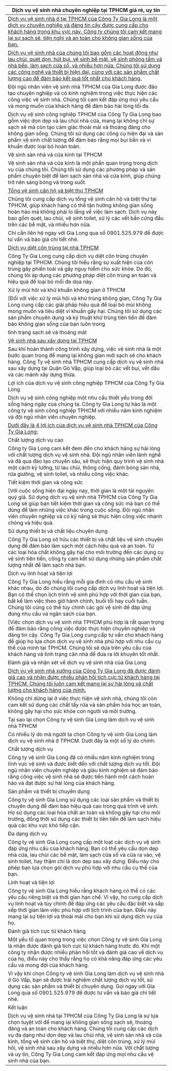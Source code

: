 | Dịch vụ vệ sinh nhà chuyên nghiệp tại TPHCM giá rẻ, uy tín |
|---|
| [Dịch vụ vệ sinh nhà ở tại TPHCM của Công Ty Gia Long là một dịch vụ chuyên nghiệp và đáng tin cậy được cung cấp cho khách hàng trong khu vực này. Công ty chúng tôi cam kết mang lại sự sạch sẽ, tiện nghi và an toàn cho không gian sống của bạn.](https://vesinhnhao24h.vn/ve-sinh-nha-o-chuyen-nghiep-tphcm-gia-tot) |
| [Dịch vụ vệ sinh nhà của chúng tôi bao gồm các hoạt động như lau chùi, quét dọn, hút bụi, vệ sinh bề mặt, vệ sinh phòng tắm và nhà bếp, làm sạch cửa sổ, và nhiều hơn nữa. Chúng tôi sử dụng các công nghệ và thiết bị hiện đại, cùng với các sản phẩm chất lượng cao để đảm bảo kết quả tốt nhất cho khách hàng.](https://vesinhnhao24h.vn/dich-vu-ve-sinh-cong-nghiep-chuyen-nghiep-tphcm) |
| Đội ngũ nhân viên vệ sinh nhà TPHCM của Gia Long được đào tạo chuyên nghiệp và có kinh nghiệm trong việc thực hiện các công việc vệ sinh nhà. Chúng tôi cam kết đáp ứng mọi yêu cầu và mong muốn của khách hàng để đảm bảo hài lòng tối đa.
| Dịch vụ vệ sinh công nghiệp TPHCM của Công Ty Gia Long bao gồm việc dọn dẹp và lau chùi nhà cửa, mang lại không chỉ sự sạch sẽ mà còn tạo cảm giác thoải mái và thoáng đãng cho không gian sống. Chúng tôi sử dụng các công cụ hiện đại và sản phẩm vệ sinh chất lượng để đảm bảo rằng mọi bụi bẩn và vi khuẩn được loại bỏ hoàn toàn.|
| Vệ sinh sàn nhà và cửa kính tại TPHCM |
| Vệ sinh sàn nhà và cửa kính là một phần quan trọng trong dịch vụ của chúng tôi. Chúng tôi sử dụng các phương pháp và sản phẩm chuyên biệt để làm sạch sàn nhà và cửa kính, giúp chúng trở nên sáng bóng và trong suốt. |
| [Tổng vệ sinh căn hộ và biệt thự TPHCM](https://vesinhnhao24h.vn/ve-sinh-can-ho-chung-cu-tphcm) |
| Chúng tôi cung cấp dịch vụ tổng vệ sinh căn hộ và biệt thự tại TPHCM, giúp khách hàng có thể tận hưởng không gian sống hoàn hảo mà không phải lo lắng về việc làm sạch. Dịch vụ này bao gồm quét, lau chùi, vệ sinh toilet, xử lý các vết bẩn cứng đầu trên các bề mặt, và nhiều hơn nữa.|
| Chỉ cần liên hệ ngay với Gia Long qua số 0901.525.979 để được tư vấn và báo giá chi tiết nhé. |
| [Dịch vụ diệt côn trùng tại nhà TPHCM](https://vesinhnhao24h.vn/dich-vu-phun-khu-khuan/) |
| Công Ty Gia Long cung cấp dịch vụ diệt côn trùng chuyên nghiệp tại TPHCM. Chúng tôi hiểu rằng sự xuất hiện của côn trùng gây phiền toái và gây nguy hiểm cho sức khỏe. Do đó, chúng tôi áp dụng các phương pháp diệt côn trùng an toàn và hiệu quả để loại bỏ mối đe dọa này. |
| Xử lý mùi hôi và khử khuẩn không gian ở TPHCM |
| [Đối với việc xử lý mùi hôi và khử trùng không gian, Công Ty Gia Long cung cấp các giải pháp hiệu quả để loại bỏ mùi không mong muốn và tiêu diệt vi khuẩn gây hại. Chúng tôi sử dụng các sản phẩm chuyên dụng và kỹ thuật khử trùng tiên tiến để đảm bảo không gian sống của bạn luôn trong 
tình trạng sạch sẽ và thoáng mát|
| [Vệ sinh nhà sau xây dựng tại TPHCM](https://vesinhnhao24h.vn/ve-sinh-sau-xay-dung-chuyen-nghiep-tphcm) |
| Sau khi hoàn thành công trình xây dựng, việc vệ sinh nhà là một bước quan trọng để mang lại không gian mới sạch sẽ cho khách hàng. Công Ty vệ sinh nhà TPHCM cung cấp dịch vụ vệ sinh nhà sau xây dựng tại Quận Gò Vấp, giúp loại bỏ các vết bụi, vết dầu và các mảnh xây dựng thừa. |
| Lợi ích của dịch vụ vệ sinh công nghiệp TPHCM của Công Ty Gia Long |
| Dịch vụ vệ sinh công nghiệp một nhu cầu thiết yếu trong đời sống hàng ngày của chúng ta. Công ty Gia Long tự hào là một công ty vệ sinh công nghiệp TPHCM với nhiều năm kinh nghiệm và đội ngũ nhân viên chuyên nghiệp.  |
| [Dưới đây là 4 lợi ích của dịch vụ vệ sinh nhà TPHCM của Công Ty Gia Long:](https://vesinhnhao24h.vn/) |
| Chất lượng dịch vụ cao |
| Công ty Gia Long cam kết đem đến cho khách hàng sự hài lòng với chất lượng dịch vụ vệ sinh nhà. Đội ngũ nhân viên lành nghề và đã qua đào tạo chuyên sâu, sẽ thực hiện quy trình vệ sinh nhà một cách kỹ lưỡng, từ lau chùi, thông cống, đánh bóng sàn nhà, rửa giường, vệ sinh toilet, và nhiều công việc khác. |
| Tiết kiệm thời gian và công sức |
|[Với cuộc sống hiện đại ngày nay, thời gian là một tài nguyên quý giá. Sử dụng dịch vụ vệ sinh nhà TPHCM của Công Ty Gia Long sẽ giúp bạn tiết kiệm thời gian và công sức mà bạn có thể dùng để làm những việc khác trong cuộc sống. Đội ngũ nhân viên chuyên nghiệp và có kỹ năng sẽ thực hiện công việc nhanh chóng và hiệu quả. |
| Sử dụng thiết bị và chất liệu chuyên dụng |
| Công Ty Gia Long sở hữu các thiết bị và chất liệu vệ sinh chuyên dụng để đảm bảo làm sạch một cách hiệu quả và an toàn. Từ các loại hóa chất không gây hại cho môi trường đến các dụng cụ vệ sinh tiên tiến, công ty cam kết sử dụng những sản phẩm chất lượng nhất để làm sạch nhà bạn. |
| Dịch vụ linh hoạt và tiện lợi |
| Công Ty Gia Long hiểu rằng mỗi gia đình có nhu cầu vệ sinh khác nhau, do đó chúng tôi cung cấp dịch vụ linh hoạt và tiện lợi. Bạn có thể chọn lịch trình vệ sinh phù hợp với thời gian của bạn, bất kể làm việc theo giờ hành chính, buổi tối hay cuối tuần. Chúng tôi cũng có thể tùy chỉnh các gói vệ sinh để đáp ứng đúng nhu cầu và ngân sách của bạn. |
| [Việc chọn dịch vụ vệ sinh nhà TPHCM phù hợp là rất quan trọng để đảm bảo rằng công việc được thực hiện chuyên nghiệp và đáng tin cậy. Công Ty Gia Long cung cấp tư vấn cho khách hàng để giúp họ lựa chọn dịch vụ vệ sinh nhà phù hợp với nhu cầu cụ thể của mình tại TPHCM. Chúng tôi sẽ dựa trên yêu cầu của khách hàng và tình trạng căn nhà để đưa ra lời khuyên tốt nhất. |
| Đánh giá và nhận xét về dịch vụ vệ sinh nhà của Gia Long |
| [Dịch vụ vệ sinh nhà xưởng của Công Ty Gia Long đã được đánh giá cao và nhận được nhiều phản hồi tích cực từ khách hàng tại TPHCM. Chúng tôi luôn cam kết mang lại sự hài lòng và chất lượng cho khách hàng của mình.](https://vesinhnhao24h.vn/ve-sinh-nha-xuong) |
| Không chỉ dừng lại ở việc thực hiện vệ sinh nhà, chúng tôi còn cam kết sử dụng các chất tẩy rửa và sản phẩm hóa học an toàn, không gây hại cho sức khỏe con người và môi trường. |
| Tại sao lại chọn Công ty vệ sinh Gia Long làm dịch vụ vệ sinh nhà TPHCM |
| Có nhiều lý do mà người ta chọn Công ty vệ sinh Gia Long làm dịch vụ vệ sinh nhà ở TPHCM. Dưới đây là một số lý do chính: |
| Chất lượng dịch vụ |
| Công ty vệ sinh Gia Long đã có nhiều năm kinh nghiệm trong lĩnh vực vệ sinh và được biết đến với chất lượng dịch vụ tốt. Đội ngũ nhân viên chuyên nghiệp và giàu kinh nghiệm sẽ đảm bảo rằng công việc vệ sinh nhà sẽ được tiến hành một cách hoàn hảo và đạt được sự hài lòng của khách hàng. |
| Sản phẩm và thiết bị chuyên dụng |
|Công ty vệ sinh Gia Long sử dụng các loại sản phẩm và thiết bị chuyên dụng để đảm bảo hiệu quả cao trong quá trình vệ sinh. Họ sử dụng các loại hóa chất an toàn và không gây hại cho môi trường, đồng thời sử dụng các thiết bị tiên tiến để làm sạch hiệu quả các khu vực khó tiếp cận. |
|Đa dạng dịch vụ |
|Công ty vệ sinh Gia Long cung cấp một loạt các dịch vụ vệ sinh đáp ứng nhu cầu của khách hàng. Bạn có thể yêu cầu dọn dẹp nhà cửa, lau chùi các bề mặt, làm sạch cửa sổ và cửa ra vào, vệ sinh toilet, hay thậm chí là dọn dẹp sau xây dựng. Điều này cho phép bạn lựa chọn gói dịch vụ phù hợp với nhu cầu cụ thể của bạn. |
| Linh hoạt và tiện lợi |
| Công ty vệ sinh Gia Long hiểu rằng khách hàng có thể có các yêu cầu riêng biệt và thời gian hạn chế. Vì vậy, họ cung cấp dịch vụ linh hoạt và tùy chỉnh để đáp ứng các yêu cầu đặc biệt và sắp xếp thời gian làm việc phù hợp với lịch trình của bạn. Điều này mang lại sự tiện lợi và thoải mái cho bạn khi sử dụng dịch vụ của họ. |
| Đánh giá tích cực từ khách hàng |
| Một yếu tố quan trọng trong việc chọn Công ty vệ sinh Gia Long là nhận được đánh giá tích cực từ khách hàng trước đó. Khi một công ty nhận được nhiều phản hồi tốt và đánh giá cao về dịch vụ của họ, điều này cho thấy rằng họ có khả năng đáp ứng các yêu cầu và mong đợi của khách hàng. |
| Vì vậy khi chọn Công ty vệ sinh Gia Long làm dịch vụ vệ sinh nhà ở Gò Vấp, bạn sẽ được trải nghiệm chất lượng dịch vụ tốt, sử dụng các sản phẩm và thiết bị chuyên dụng. Gọi ngay với Gia Long qua số 0901.525.979 để được tư vấn và báo giá chi tiết nhé. |
| Kết luận |
| Dịch vụ vệ sinh nhà tại TPHCM của Công Ty Gia Long là sự lựa chọn tuyệt vời để mang lại không gian sống sạch sẽ, thoáng đãng và an toàn cho khách hàng. Chúng tôi cung cấp các dịch vụ đa dạng như dọn dẹp và lau chùi nhà, vệ sinh sàn nhà và cửa kính, tổng vệ sinh căn hộ và biệt thự, diệt côn trùng, xử lý mùi hôi, vệ sinh nhà sau xây dựng và nhiều hơn nữa. Với chất lượng và uy tín, Công Ty Gia Long cam kết đáp ứng mọi nhu cầu vệ sinh nhà của bạn. |
